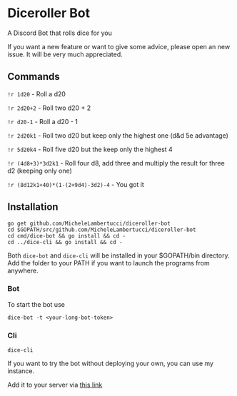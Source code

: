 # Diceroller Bot 
A Discord Bot that rolls dice for you

If you want a new feature or want to give some advice, please open an new issue. It will be very much appreciated.

## Commands
`!r 1d20` - Roll a d20

`!r 2d20+2` - Roll two d20 + 2

`!r d20-1` - Roll a d20 - 1

`!r 2d20k1` - Roll two d20 but keep only the highest one (d&d 5e advantage)

`!r 5d20k4` - Roll five d20 but the keep only the highest 4

`!r (4d8+3)*3d2k1` - Roll four d8, add three and multiply the result for three d2 (keeping only one)

`!r (8d12k1+40)*(1-(2+9d4)-3d2)-4` - You got it

## Installation

```
go get github.com/MicheleLambertucci/diceroller-bot
cd $GOPATH/src/github.com/MicheleLambertucci/diceroller-bot
cd cmd/dice-bot && go install && cd -
cd ../dice-cli && go install && cd -
```

Both `dice-bot` and `dice-cli` will be installed in your $GOPATH/bin directory. Add the folder to your PATH if you want to launch the programs from anywhere.

### Bot
To start the bot use
```
dice-bot -t <your-long-bot-token>
```

### Cli
```
dice-cli
```


If you want to try the bot without deploying your own, you can use my instance.

Add it to your server via [this link](https://discordapp.com/api/oauth2/authorize?client_id=573599563051434025&permissions=0&scope=bot)
